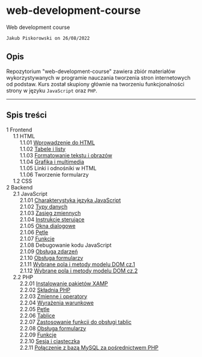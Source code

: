 # web-development-course

Web development course

`Jakub Piskorowski on 26/08/2022`

## Opis

Repozytorium "web-development-course" zawiera zbiór materiałów wykorzystywanych w programie nauczania tworzenia stron internetowych od podstaw. Kurs został skupiony głównie na tworzeniu funkcjonalności strony w języku `JavaScript` oraz `PHP`. 

---

## Spis treści
1 Frontend \
&emsp; 1.1 HTML \
&emsp; &emsp; 1.1.01 [Wprowadzenie do HTML](./1-frontend/1-1-html/1-1-01-wprowadzenie-html/README.md)  \
&emsp; &emsp; 1.1.02 [Tabele i listy](./1-frontend/1-1-html/1-1-02-tabele-listy/README.md)\
&emsp; &emsp; 1.1.03 [Formatowanie tekstu i obrazów](./1-frontend/1-1-html/1-1-03-tekst-obraz/README.md) \
&emsp; &emsp; 1.1.04 [Grafika i multimedia](./1-frontend/1-1-html/1-1-04-grafika-multimedia/README.md) \
&emsp; &emsp; 1.1.05 Linki i odnośniki w HTML \
&emsp; &emsp; 1.1.06 Tworzenie formularzy \
&emsp; 1.2 CSS \
2 Backend \
&emsp; 2.1 JavaScript \
&emsp; &emsp; 2.1.01 [Charakterystyka języka JavaScript](2-backend/2-1-javascript/2-1-01-charakterystyka-jezyka/README.md) \
&emsp; &emsp; 2.1.02 [Typy danych](2-backend/2-1-javascript/2-1-02-typy-danych/README.md) \
&emsp; &emsp; 2.1.03 [Zasięg zmiennych](2-backend/2-1-javascript/2-1-03-zasieg-zmiennych/README.md) \
&emsp; &emsp; 2.1.04 [Instrukcje sterujące](2-backend/2-1-javascript/2-1-04-instrukcje-sterujace/README.md) \
&emsp; &emsp; 2.1.05 [Okna dialogowe](2-backend/2-1-javascript/2-1-05-okna-dialogowe/README.md) \
&emsp; &emsp; 2.1.06 [Pętle](2-backend/2-1-javascript/2-1-06-petle/README.md) \
&emsp; &emsp; 2.1.07 [Funkcje](2-backend/2-1-javascript/2-1-07-funkcje/README.md) \
&emsp; &emsp; 2.1.08 Debugowanie kodu JavaScript \
&emsp; &emsp; 2.1.09 [Obsługa zdarzeń](2-backend/2-1-javascript/2-1-09-obsluga-zdarzen/README.md) \
&emsp; &emsp; 2.1.10 [Obsługa formularzy](2-backend/2-1-javascript/2-1-10-obsluga-formularzy/README.md) \
&emsp; &emsp; 2.1.11 [Wybrane pola i metody modelu DOM cz.1](2-backend/2-1-javascript/2-1-11-dom-cz1/README.md) \
&emsp; &emsp; 2.1.12 [Wybrane pola i metody modelu DOM cz.2](2-backend/2-1-javascript/2-1-12-dom-cz2/README.md) \
&emsp; 2.2 PHP \
&emsp; &emsp; 2.2.01 [Instalowanie pakietów XAMP](2-backend/2-2-php/2-2-01-instalowanie-xamp/README.md) \
&emsp; &emsp; 2.2.02 [Składnia PHP](2-backend/2-2-php/2-2-02-skladnia-php/README.md) \
&emsp; &emsp; 2.2.03 [Zmienne i operatory](2-backend/2-2-php/2-2-03-zmienne-operatory/README.md) \
&emsp; &emsp; 2.2.04 [Wyrażenia warunkowe](2-backend/2-2-php/2-2-04-wyrazenia-warunkowe/README.md) \
&emsp; &emsp; 2.2.05 [Pętle](2-backend/2-2-php/2-2-05-petle/README.md) \
&emsp; &emsp; 2.2.06 [Tablice](2-backend/2-2-php/2-2-06-Tablice/README.md) \
&emsp; &emsp; 2.2.07 [Zastosowanie funkcji do obsługi tablic](2-backend/2-2-php/2-2-07-funkcje-do-tablic/README.md) \
&emsp; &emsp; 2.2.08 [Obsługa formularzy](2-backend/2-2-php/2-2-08-obsluga-formularzy/README.md) \
&emsp; &emsp; 2.2.09 [Funkcje](2-backend/2-2-php/2-2-09-funkcje/README.md) \
&emsp; &emsp; 2.2.10 [Sesja i ciasteczka](2-backend/2-2-php/2-2-10-sesja-ciasteczka/README.md) \
&emsp; &emsp; 2.2.11 [Połączenie z bazą MySQL za pośrednictwem PHP](2-backend/2-2-php/2-2-11-mysql-z-php/README.md)



